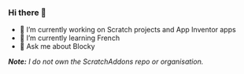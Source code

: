 ### Hi there 👋

- 🔭 I’m currently working on Scratch projects and App Inventor apps
- 🌱 I’m currently learning French
- 💬 Ask me about Blocky

_**Note:** I do not own the ScratchAddons repo or organisation._
